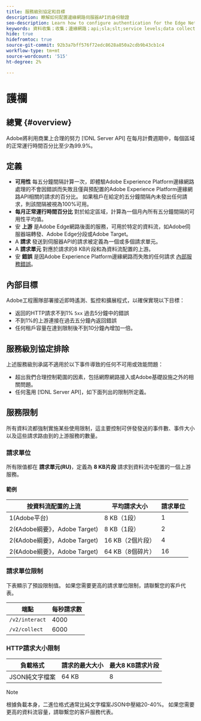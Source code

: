 ```yaml
---
title: 服務級別協定和目標
description: 瞭解如何配置邊緣網路伺服器API的身份驗證
seo-description: Learn how to configure authentication for the Edge Network Server API
keywords: 資料收集；收集；邊緣網路；api;sla;slt;service levels;data collection;edge network;api;sla;slt;service levels
hide: true
hidefromtoc: true
source-git-commit: 92b3a7bff576f72edc8628a850a2cdb9b43cb1c4
workflow-type: tm+mt
source-wordcount: '515'
ht-degree: 2%

---
```



# 護欄

## 總覽 {#overview}

Adobe將利用商業上合理的努力 [!DNL Server API] 在每月計費週期中，每個區域的正常運行時間百分比至少為99.9%。

## 定義

* **可用性** 每五分鐘間隔計算一次，即體驗Adobe Experience Platform邊緣網路處理的不會因錯誤而失敗且僅與預配置的Adobe Experience Platform邊緣網路API相關的請求的百分比。 如果租戶在給定的五分鐘間隔內未發出任何請求，則該間隔被視為100%可用。
* **每月正常運行時間百分比** 對於給定區域，計算為一個月內所有五分鐘間隔的可用性平均值。
* 安 **上游** 是Adobe Edge網路後面的服務，可用於特定的資料流，如Adobe伺服器端轉發、Adobe Edge分段或Adobe Target。
* A **請求** 發送到伺服器API的請求被定義為一個或多個請求單元。
* A **請求單元** 對應於請求的8 KB片段和為資料流配置的上游。
* 安 **錯誤** 是因Adobe Experience Platform邊緣網路而失敗的任何請求 [內部服務錯誤](error-handling.md)。

## 內部目標

Adobe工程團隊部署接近即時遙測、監控和擴展程式，以確保實現以下目標：

* 返回的HTTP請求不到1% `5xx` 過去5分鐘中的錯誤
* 不到1%的上游連接在過去五分鐘內返回錯誤
* 任何租戶容量在達到限制後不到10分鐘內增加一倍。

## 服務級別協定排除

上述服務級別承諾不適用於以下事件導致的任何不可用或效能問題：

* 超出我們合理控制範圍的因素，包括網際網路接入或Adobe基礎設施之外的相關問題。
* 任何濫用 [!DNL Server API]，如下面列出的限制所定義。

## 服務限制

所有資料流都強制實施某些使用限制，這主要控制可併發發送的事件數、事件大小以及這些請求路由到的上游服務的數量。

### 請求單位

所有限值都在 **請求單元(RU)**，定義為 **8 KB片段** 請求到資料流中配置的一個上游服務。

#### 範例

| 按資料流配置的上流 | 平均請求大小 | 請求單位 |
| --- | --- | --- |
| 1(Adobe平台) | 8 KB（1段） | 1 |
| 2(《Adobe綱要》，Adobe Target) | 8 KB（1段） | 2 |
| 2(《Adobe綱要》，Adobe Target) | 16 KB（2個片段） | 4 |
| 2(《Adobe綱要》，Adobe Target) | 64 KB（8個碎片） | 16 |

### 請求單位限制

下表顯示了預設限制值。 如果您需要更高的請求單位限制，請聯繫您的客戶代表。

| 端點 | 每秒請求數 |
| --- | --- |
| `/v2/interact` | 4000 |
| `/v2/collect` | 6000 |


### HTTP請求大小限制

| 負載格式 | 請求的最大大小 | 最大8 KB請求片段 |
| --- | --- | --- |
| JSON純文字檔案 | 64 KB | 8 |


>[!NOTE]
>
>根據負載本身，二進位格式通常比純文字檔案JSON中壓縮20-40%。 如果您需要更高的資料流容量，請聯繫您的客戶服務代表。

